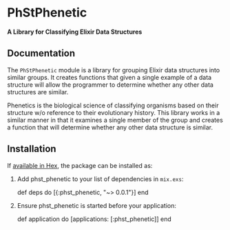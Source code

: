 # PhStPhenetic

**A Library for Classifying Elixir Data Structures**

## Documentation

The `PhStPhenetic` module is a library for grouping Elixir data structures into
similar groups. It creates functions that given a single example of a data
structure will allow the programmer to determine whether any other data
structures are similar.

Phenetics is the biological science of classifying organisms based on their
structure w/o reference to their evolutionary history. This library works in
a similar manner in that it examines a single member of the group and creates
a function that will determine whether any other data structure is similar.






## Installation

If [available in Hex](https://hex.pm/docs/publish), the package can be installed as:

  1. Add phst_phenetic to your list of dependencies in `mix.exs`:

        def deps do
          [{:phst_phenetic, "~> 0.0.1"}]
        end

  2. Ensure phst_phenetic is started before your application:

        def application do
          [applications: [:phst_phenetic]]
        end

